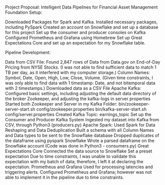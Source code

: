 Project Proposal: Intelligent Data Pipelines for Financial Asset Management 
Foundation Setup:

Downloaded Packages for Spark and Kafka. Installed necessary packages, including PySpark
Created an account on Snowflake and set up a database for this project
Set up the consumer and producer consoles on Kafka
Configured Prometheus and Grafana using Homebrew
Set up Great Expectations Core and set up an expectation for my Snowflake table. 



Pipeline Development:



Data from CSV File:
Found 2,847 rows of Data from Data.gov on End-of-Day Pricing from NYSE Stocks. (I was not able to find sufficient data to match 1 TB per day, as it interfered with my computer storage.)
Column Names: Symbol, Date, Open, High, Low, Close, Volume. (Given time constraints, I was only able to find data with 1 timestamp: Date, and not bitemporal data with 2 timestamps.)
Downloaded data as a CSV File
Apache Kafka:
Configured basic settings, including adjusting the default data directory of the broker Zookeeper, and adjusting the kafka-logs in server properties
Started both Zookeeper and Server in my Kafka Folder:
bin/zookeeper-server-start.sh config/zookeeper.properties
bin/kafka-server-start.sh config/server.properties
Created Kafka Topic: earnings_topic
Set up the Consumer and Producer Kafka System
Ingested my dataset into Kafka from CSV, through Python3 (producers.py)
Apache Spark:
Used Spark for Data Reshaping and Data Deduplication
Built a schema with all Column Names and Data types to be sent to the Snowflake database
Dropped duplicates of the dataframe using pyspark
Snowflake
Wrote a parsed dataframe on the Snowflake account
(Code was done in Python3 - consumers.py)
Great Expectations Core
Connected the data source to Snowflake
Set a preset expectation
Due to time constraints, I was unable to validate this expectation with my batch of data; therefore, I left it at declaring the expectation. 
Prometheus and Grafana
Used for processing latencies and triggering alerts.
Configured Prometheus and Grafana; however was not able to implement it in the pipeline due to time constraints. 


